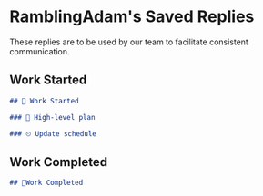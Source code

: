 # RamblingAdam's Saved Replies

These replies are to be used by our team to facilitate consistent communication.

## Work Started

```markdown
## 🚀 Work Started

### 📝 High-level plan

### ⏲ Update schedule

```
## Work Completed

```markdown
## 🎉Work Completed


```
